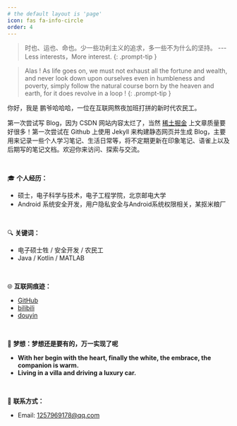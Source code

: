```yaml
---
# the default layout is 'page'
icon: fas fa-info-circle
order: 4
---
```


<!-- > Add Markdown syntax content to file `_tabs/about.md`{: .filepath } and it will show up on this page.
{: .prompt-tip } -->

> 时也、运也、命也。少一些功利主义的追求，多一些不为什么的坚持。 
> --- Less interests，More interest.
{: .prompt-tip } 

> Alas ! As life goes on, we must not exhaust all the fortune and wealth, and never look down upon ourselves even in humbleness and poverty, simply follow the natural course born by the heaven and earth, for it does revolve in a loop !
{: .prompt-tip } 

你好，我是 鹏爷哈哈哈，一位在互联网熬夜加班打拼的新时代农民工。

第一次尝试写 Blog，因为 CSDN 网站内容太烂了，当然 [稀土掘金](https://juejin.cn/) 上文章质量要好很多！第一次尝试在 Github 上使用 Jekyll 来构建静态网页并生成 Blog，主要用来记录一些个人学习笔记、生活日常等，将不定期更新在印象笔记、语雀上以及后期写的笔记文档。欢迎你来访问、探索与交流。

&nbsp;

🎓 **个人经历：**
- 硕士，电子科学与技术，电子工程学院，北京邮电大学
- Android 系统安全开发，用户隐私安全与Android系统权限相关，某抠米粮厂

&nbsp;

🔍 **关键词：**
* 电子硕士牲 / 安全开发 / 农民工
* Java / Kotlin / MATLAB

&nbsp;

🌐 **互联网痕迹：**
* [GitHub](https://github.com/Jsls-xp)
* [bilibili](https://space.bilibili.com/259311774)
* [douyin](https://www.douyin.com/user/MS4wLjABAAAA8vhf1ns00MNZrnJpah5UxpucwFZxe7auEz_hAK4flgM?from_tab_name=main)

&nbsp;

🚀 **梦想：梦想还是要有的，万一实现了呢**
* __With her begin with the heart, finally the white, the embrace, the companion is warm.__
* __Living in a villa and driving a luxury car.__

&nbsp;

📧 **联系方式：**

* Email: [1257969178@qq.com](mailto:1257969178@qq.com)
